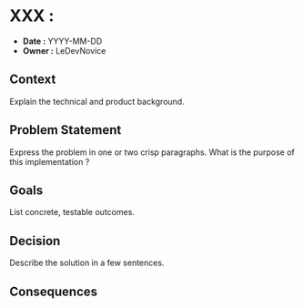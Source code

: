 # XXX : <concise subject title>
- **Date :** YYYY-MM-DD
- **Owner :** LeDevNovice

## Context
Explain the technical and product background.

## Problem Statement
Express the problem in one or two crisp paragraphs. What is the purpose of this implementation ?

## Goals
List concrete, testable outcomes.

## Decision
Describe the solution in a few sentences.

## Consequences
